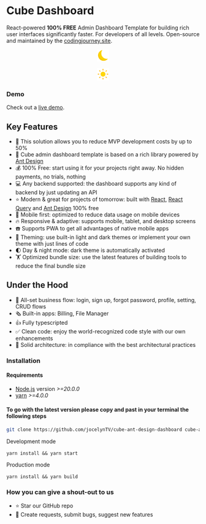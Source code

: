 # Cube Dashboard

React-powered **100% FREE** Admin Dashboard Template for building rich user interfaces significantly faster. For developers of all levels. Open-source and maintained by the [codingjourney.site](https://codingjourney.site).

<p align="center">
    <img src="./images/dark.png" alt="Cube Admin Template">
</p>
<p align="center">
    <img src="./images/light.png" alt="Cube Admin Template">
</p>

### Demo
Check out a [live demo](https://jocelyntv.github.io/cube-ant-design-dashboard).

## Key Features
- 🚀 This solution allows you to reduce MVP development costs by up to 50%
- 🐜 Cube admin dashboard template is based on a rich library powered by [Ant Design](https://ant.design)
- 💰 100% Free: start using it for your projects right away. No hidden payments, no trials, nothing
- 💻 Any backend supported: the dashboard supports any kind of backend by just updating an API
- ⭐ Modern & great for projects of tomorrow: built with [React](https://reactjs.org/), [React Query](https://tanstack.com/) and [Ant Design](https://ant.design/) 100% free
- 📱 Mobile first: optimized to reduce data usage on mobile devices
- 🔥 Responsive & adaptive: supports mobile, tablet, and desktop screens
- ☎️ Supports PWA to get all advantages of native mobile apps
- 🎨 Theming: use built-in light and dark themes or implement your own theme with just lines of code
- 🌓 Day & night mode: dark theme is automatically activated
- 🏋️ Optimized bundle size: use the latest features of building tools to reduce the final bundle size

## Under the Hood
- 🚄 All-set business flow: login, sign up, forgot password, profile, setting, CRUD flows
- 🗞️ Built-in apps: Billing, File Manager
- 👍 Fully typescripted
- ✅ Clean code: enjoy the world-recognized code style with our own enhancements
- 🧱 Solid architecture: in compliance with the  best architectural practices

### Installation

#### Requirements
- [Node.js](https://nodejs.org/en/) version _>=20.0.0_
- [yarn](https://yarnpkg.com/) _>=4.0.0_

#### To go with the latest version please copy and past in your terminal the following steps

```bash
git clone https://github.com/jocelynTV/cube-ant-design-dashboard cube-ant-design-dashboard && cd cube-ant-design-dashboard
```

Development mode
```
yarn install && yarn start
```

Production mode
```
yarn install && yarn build
```


### How you can give a shout-out to us

- ⭐ Star our GitHub repo
- 🐞 Create requests, submit bugs, suggest new features